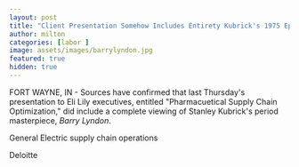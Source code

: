 ```yaml
---
layout: post
title: "Client Presentation Somehow Includes Entirety Kubrick's 1975 Epic _Barry Lyndon_"
author: milton
categories: [labor ]
image: assets/images/barrylyndon.jpg
featured: true
hidden: true
---
```


FORT WAYNE, IN - Sources have confirmed that last Thursday's presentation to Eli Lily executives, entitled "Pharmacuetical Supply Chain Optimization," did include a complete viewing of Stanley Kubrick's period masterpiece, _Barry Lyndon_. 


General Electric supply chain operations

Deloitte